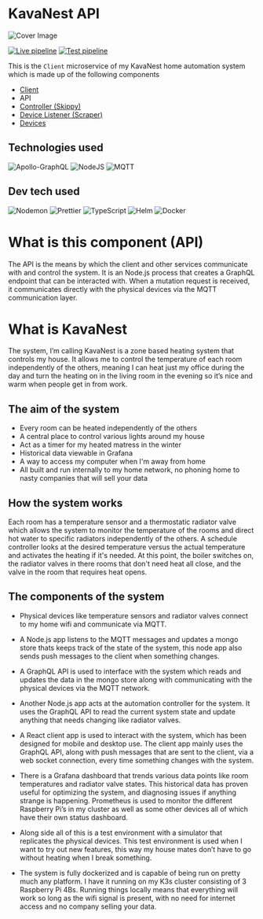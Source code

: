 # KavaNest API
![Cover Image](https://i.imgur.com/HaJSDjm.png)

[![Live pipeline](https://github.com/InvisiBug/kavanest-api/actions/workflows/live.yaml/badge.svg)](https://github.com/InvisiBug/kavanest-api/actions/workflows/live.yaml)
[![Test pipeline](https://github.com/InvisiBug/kavanest-api/actions/workflows/test.yaml/badge.svg)](https://github.com/InvisiBug/kavanest-api/actions/workflows/test.yaml)

This is the `Client` microservice of my KavaNest home automation system which is made up of the following components
* [Client](https://github.com/InvisiBug/kavanest-client)
* API
* [Controller (Skippy)](https://github.com/InvisiBug/kavanest-controller)
* [Device Listener (Scraper)](https://github.com/InvisiBug/kavanest-scraper)
* [Devices](https://github.com/InvisiBug/Devices)

## Technologies used
![Apollo-GraphQL](https://img.shields.io/badge/ApolloGraphQL-311C87?logo=apollo-graphql)
![NodeJS](https://img.shields.io/badge/Node.js-6DA55F?logo=node.js&logoColor=white)
![MQTT](https://img.shields.io/badge/MQTT-3C5280?logo=eclipse-mosquitto)

## Dev tech used
![Nodemon](https://img.shields.io/badge/Nodemon-76D04B?logo=nodemon&logoColor=white)
![Prettier](https://img.shields.io/badge/Prettier-F7B93E?logo=prettier&logoColor=white)
![TypeScript](https://img.shields.io/badge/Typescript-007ACC.svg?logo=typescript&logoColor=white)
![Helm](https://img.shields.io/badge/Helm-0F1689?logo=helm)
![Docker](https://img.shields.io/badge/Docker-0db7ed.svg?logo=docker&logoColor=white)




# What is this component (API)
The API is the means by which the client and other services communicate with and control the system.
It is an Node.js process that creates a GraphQL endpoint that can be interacted with. When a mutation request is received, it communicates directly with the physical devices via the MQTT communication layer.

# What is KavaNest
The system, I’m calling KavaNest is a zone based heating system that controls my house. It allows me to control the temperature of each room independently of the others, meaning I can heat just my office during the day and turn the heating on in the living room in the evening so it’s nice and warm when people get in from work.

## The aim of the system
- Every room can be heated independently of the others
- A central place to control various lights around my house
- Act as a timer for my heated matress in the winter
- Historical data viewable in Grafana
- A way to access my computer when I'm away from home
- All built and run internally to my home network, no phoning home to nasty companies that will sell your data

## How the system works
Each room has a temperature sensor and a thermostatic radiator valve which allows the system to monitor the temperature of the rooms and direct hot water to specific radiators independently of the others. A schedule controller looks at the desired temperature versus the actual temperature and activates the heating if it's needed. At this point, the boiler switches on, the radiator valves in there rooms that don't need heat all close, and the valve in the room that requires heat opens.

## The components of the system

* Physical devices like temperature sensors and radiator valves connect to my home wifi and communicate via MQTT.

* A Node.js app listens to the MQTT messages and updates a mongo store thats keeps track of the state of the system, this node app also sends push messages to the client when something changes.

* A GraphQL API is used to interface with the system which reads and updates the data in the mongo store along with communicating with the physical devices via the MQTT network.

* Another Node.js app acts at the automation controller for the system. It uses the GraphQL API to read the current system state and update anything that needs changing like radiator valves.

* A React client app is used to interact with the system, which has been designed for mobile and desktop use. The client app mainly uses the GraphQL API, along with push messages that are sent to the client, via a web socket connection, every time something changes with the system.

* There is a Grafana dashboard that trends various data points like room temperatures and radiator valve states. This historical data has proven useful for optimizing the system, and diagnosing issues if anything strange is happening. Prometheus is used to monitor the different Raspberry Pi’s in my cluster as well as some other devices all of which have their own status dashboard.

* Along side all of this is a test environment with a simulator that replicates the physical devices. This test environment is used when I want to try out new features, this way my house mates don’t have to go without heating when I break something.

* The system is fully dockerized and is capable of being run on pretty much any platform. I have it running on my K3s cluster consisting of 3 Raspberry Pi 4Bs. Running things locally means that everything will work so long as the wifi signal is present, with no need for internet access and no company selling your data.
